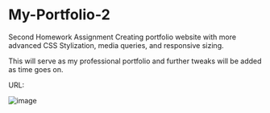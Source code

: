 # My-Portfolio-2
Second Homework Assignment Creating portfolio website with more advanced CSS Stylization, media queries, and responsive sizing. 

This will serve as my professional portfolio and further tweaks will be added as time goes on. 

URL:

![image](https://user-images.githubusercontent.com/80494962/112924146-3a91ce80-90d5-11eb-9208-d298f9634baa.png)

